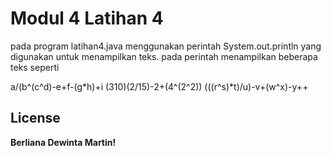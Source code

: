 # Modul 4 Latihan 4
pada program latihan4.java menggunakan perintah System.out.println yang digunakan untuk menampilkan teks. pada perintah menampilkan beberapa teks seperti

a/(b^(c^d)-e+f-(g*h)+i
(310)(2/15)-2+(4^(2^2))
(((r^s)*t)/u)-v+(w^x)-y++

## License

**Berliana Dewinta Martin!**


